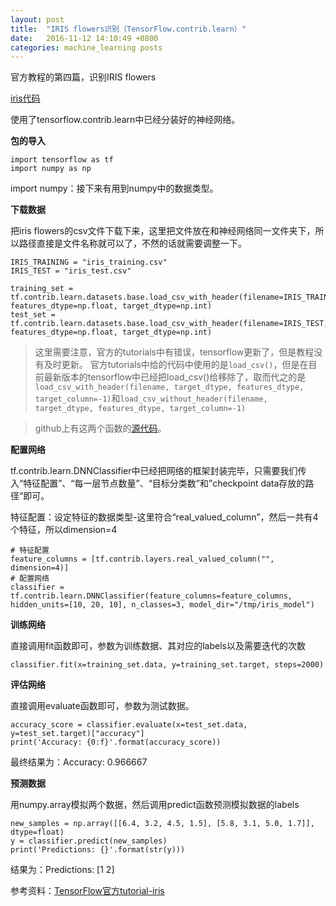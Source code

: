 ```yaml
---
layout: post
title:  "IRIS flowers识别（TensorFlow.contrib.learn）"
date:   2016-11-12 14:10:49 +0800
categories: machine_learning posts
---
```


官方教程的第四篇，识别IRIS flowers

[iris代码][]

[iris代码]: https://github.com/ShengleiH/machine_learning/blob/master/tensorflow/tutorials/iris_flowers
 
使用了tensorflow.contrib.learn中已经分装好的神经网络。

**包的导入**

```
import tensorflow as tf
import numpy as np
```
import numpy：接下来有用到numpy中的数据类型。

**下载数据**

把iris flowers的csv文件下载下来，这里把文件放在和神经网络同一文件夹下，所以路径直接是文件名称就可以了，不然的话就需要调整一下。


```
IRIS_TRAINING = "iris_training.csv"
IRIS_TEST = "iris_test.csv"

training_set = tf.contrib.learn.datasets.base.load_csv_with_header(filename=IRIS_TRAINING, features_dtype=np.float, target_dtype=np.int)
test_set = tf.contrib.learn.datasets.base.load_csv_with_header(filename=IRIS_TEST, features_dtype=np.float, target_dtype=np.int)
```

> 这里需要注意，官方的tutorials中有错误，tensorflow更新了，但是教程没有及时更新。
> 官方tutorials中给的代码中使用的是```load_csv()```，但是在目前最新版本的tensorflow中已经把load\_csv()给移除了，取而代之的是```load_csv_with_header(filename,
                         target_dtype,
                         features_dtype,
                         target_column=-1)```和```load_csv_without_header(filename,
                            target_dtype,
                            features_dtype,
                            target_column=-1)```

> github上有这两个函数的[源代码][]。

[源代码]: https://github.com/tensorflow/tensorflow/blob/fcab4308002412e38c1a6d5c6145119f04540d45/tensorflow/contrib/learn/python/learn/datasets/base.py#L38

**配置网络**

tf.contrib.learn.DNNClassifier中已经把网络的框架封装完毕，只需要我们传入“特征配置”、“每一层节点数量”、“目标分类数”和”checkpoint data存放的路径“即可。

特征配置：设定特征的数据类型-这里符合“real_valued_column”，然后一共有4个特征，所以dimension=4

```
# 特征配置
feature_columns = [tf.contrib.layers.real_valued_column("", dimension=4)]
# 配置网络
classifier = tf.contrib.learn.DNNClassifier(feature_columns=feature_columns, hidden_units=[10, 20, 10], n_classes=3, model_dir="/tmp/iris_model")
```

**训练网络**

直接调用fit函数即可，参数为训练数据、其对应的labels以及需要迭代的次数

```
classifier.fit(x=training_set.data, y=training_set.target, steps=2000)
```

**评估网络**

直接调用evaluate函数即可，参数为测试数据。

```
accuracy_score = classifier.evaluate(x=test_set.data, y=test_set.target)["accuracy"]
print('Accuracy: {0:f}'.format(accuracy_score))
```

最终结果为：Accuracy: 0.966667

**预测数据**

用numpy.array模拟两个数据，然后调用predict函数预测模拟数据的labels

```
new_samples = np.array([[6.4, 3.2, 4.5, 1.5], [5.8, 3.1, 5.0, 1.7]], dtype=float)
y = classifier.predict(new_samples)
print('Predictions: {}'.format(str(y)))
```
结果为：Predictions: [1 2]

参考资料：[TensorFlow官方tutorial-iris][]

[TensorFlow官方tutorial-iris]: https://www.tensorflow.org/versions/r0.11/tutorials/tflearn/index.html